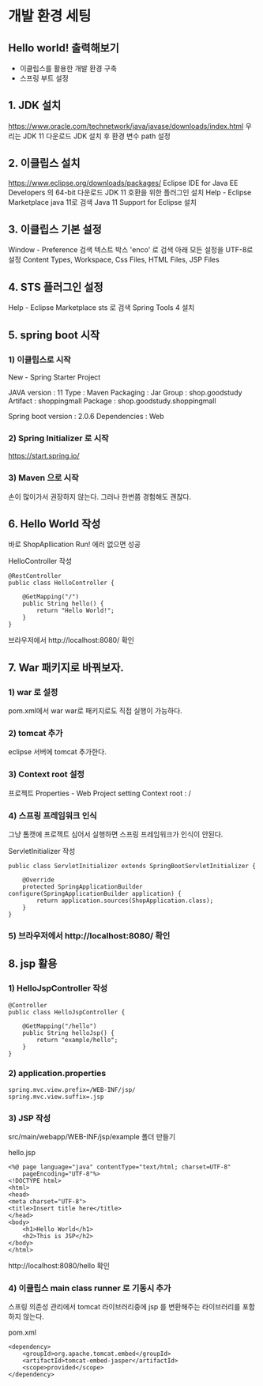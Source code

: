 
# 개발 환경 세팅
## Hello world! 출력해보기
* 이클립스를 활용한 개발 환경 구축
* 스프링 부트 설정

## 1.	JDK 설치
https://www.oracle.com/technetwork/java/javase/downloads/index.html
우리는 JDK 11 다운로드
JDK 설치 후 환경 변수 path 설정


## 2.	이클립스 설치 
https://www.eclipse.org/downloads/packages/
Eclipse IDE for Java EE Developers 의 64-bit 다운로드
JDK 11 호환을 위한 플러그인 설치
Help - Eclipse Marketplace
java 11로 검색
Java 11 Support for Eclipse 설치


## 3.	이클립스 기본 설정
Window - Preference 검색 텍스트 박스 'enco' 로 검색
아래 모든 설정을 UTF-8로 설정
Content Types, Workspace, Css Files, HTML Files, JSP Files


## 4.	STS 플러그인 설정 
Help - Eclipse Marketplace
sts 로 검색
Spring Tools 4 설치


## 5.	spring boot 시작

### 1)	이클립스로 시작
New - Spring Starter Project
 
JAVA version : 11
Type : Maven
Packaging : Jar
Group : shop.goodstudy
Artifact : shoppingmall
Package : shop.goodstudy.shoppingmall

Spring boot version : 2.0.6
Dependencies : Web


### 2)	Spring Initializer 로 시작
https://start.spring.io/


### 3)	Maven 으로 시작
손이 많이가서 권장하지 않는다. 그러나 한번쯤 경험해도 괜찮다.



## 6.	Hello World 작성
 
바로 ShopApllication Run! 에러 없으면 성공
 
HelloController 작성

    @RestController
    public class HelloController {
    	
    	@GetMapping("/")
    	public String hello() {
    		return "Hello World!";
    	}
    }


브라우저에서 http://localhost:8080/ 확인


## 7.	War 패키지로 바꿔보자.

### 1)	war 로 설정
pom.xml에서 <packaging>war</packaging>
war로 패키지로도 직접 실행이 가능하다.

### 2)	tomcat 추가
eclipse 서버에 tomcat 추가한다.

### 3)	Context root 설정
프로젝트 Properties - Web Project setting
Context root : /

### 4)	스프링 프레임워크 인식
그냥 톰캣에 프로젝트 심어서 실행하면 스프링 프레임워크가 인식이 안된다.

ServletInitializer 작성

    public class ServletInitializer extends SpringBootServletInitializer {
    
    	@Override
    	protected SpringApplicationBuilder configure(SpringApplicationBuilder application) {
    		return application.sources(ShopApplication.class);
    	}
    }

### 5)	브라우저에서 http://localhost:8080/ 확인


## 8.	jsp 활용


### 1)	HelloJspController 작성

    @Controller
    public class HelloJspController {
    
    	@GetMapping("/hello")
    	public String helloJsp() {
    		return "example/hello";
    	}
    }


### 2)	application.properties

    spring.mvc.view.prefix=/WEB-INF/jsp/
    spring.mvc.view.suffix=.jsp


### 3)	JSP 작성
src/main/webapp/WEB-INF/jsp/example 폴더 만들기

hello.jsp

    <%@ page language="java" contentType="text/html; charset=UTF-8"
        pageEncoding="UTF-8"%>
    <!DOCTYPE html>
    <html>
    <head>
    <meta charset="UTF-8">
    <title>Insert title here</title>
    </head>
    <body>
    	<h1>Hello World</h1>
    	<h2>This is JSP</h2>
    </body>
    </html>

http://localhost:8080/hello 확인



### 4)	이클립스 main class runner 로 기동시 추가
스프링 의존성 관리에서 tomcat 라이브러리중에 jsp 를 변환해주는 라이브러리를 포함하지 않는다.

pom.xml

    <dependency>
    	<groupId>org.apache.tomcat.embed</groupId>
    	<artifactId>tomcat-embed-jasper</artifactId>
    	<scope>provided</scope>
    </dependency>


